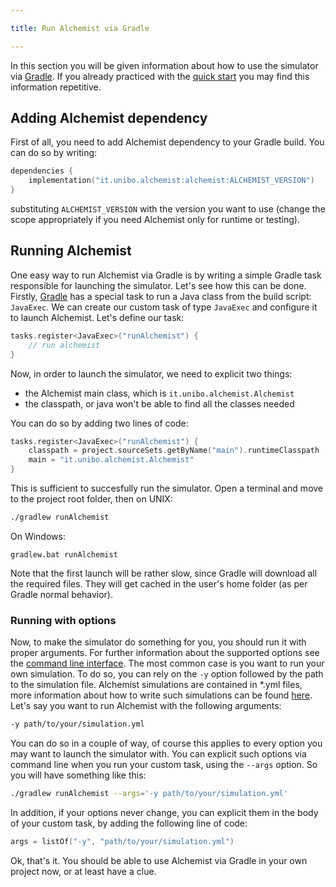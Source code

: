 ```yaml
---

title: Run Alchemist via Gradle

---
```

In this section you will be given information about how to use the simulator via [Gradle](https://gradle.org). If you already practiced with the [quick start](quickstart.md) you may find this information repetitive.

## Adding Alchemist dependency

First of all, you need to add Alchemist dependency to your Gradle build. You can do so by writing:
```kotlin
dependencies {
    implementation("it.unibo.alchemist:alchemist:ALCHEMIST_VERSION")
}
```
substituting `ALCHEMIST_VERSION` with the version you want to use (change the scope appropriately if you need Alchemist only for runtime or testing).

## Running Alchemist

One easy way to run Alchemist via Gradle is by writing a simple Gradle task responsible for launching the simulator. Let's see how this can be done. Firstly, [Gradle](https://gradle.org) has a special task to run a Java class from the build script: `JavaExec`. We can create our custom task of type `JavaExec` and configure it to launch Alchemist. Let's define our task:
```kotlin
tasks.register<JavaExec>("runAlchemist") {
    // run alchemist
}
```
Now, in order to launch the simulator, we need to explicit two things:
- the Alchemist main class, which is `it.unibo.alchemist.Alchemist`
- the classpath, or java won't be able to find all the classes needed

You can do so by adding two lines of code:
```kotlin
tasks.register<JavaExec>("runAlchemist") {
    classpath = project.sourceSets.getByName("main").runtimeClasspath
    main = "it.unibo.alchemist.Alchemist"
}
```
This is sufficient to succesfully run the simulator. Open a terminal and move to the project root folder, then on UNIX:
```bash
./gradlew runAlchemist
```
On Windows:
```
gradlew.bat runAlchemist
```

Note that the first launch will be rather slow, since Gradle will download all the required files. They will get cached in the user's home folder (as per Gradle normal behavior).

### Running with options

Now, to make the simulator do something for you, you should run it with proper arguments. For further information about the supported options see the [command line interface](quickstart.md#command-line-interface). The most common case is you want to run your own simulation. To do so, you can rely on the `-y` option followed by the path to the simulation file. Alchemist simulations are contained in *.yml files, more information about how to write such simulations can be found [here](yaml.md). Let's say you want to run Alchemist with the following arguments:
```bash
-y path/to/your/simulation.yml
```
You can do so in a couple of way, of course this applies to every option you may want to launch the simulator with. You can explicit such options via command line when you run your custom task, using the `--args` option. So you will have something like this:
```bash
./gradlew runAlchemist --args='-y path/to/your/simulation.yml'
```
In addition, if your options never change, you can explicit them in the body of your custom task, by adding the following line of code:

```kotlin
args = listOf("-y", "path/to/your/simulation.yml")
```

Ok, that's it. You should be able to use Alchemist via Gradle in your own project now, or at least have a clue.